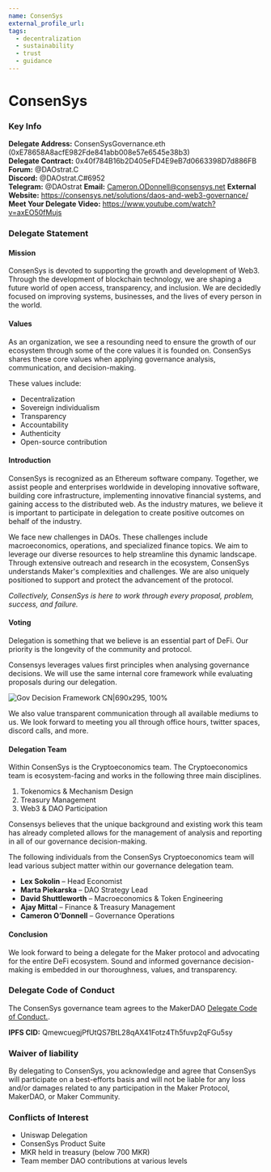 ```yaml
---
name: ConsenSys
external_profile_url:
tags:
  - decentralization	
  - sustainability
  - trust
  - guidance
---
```


# ConsenSys

### Key Info

**Delegate Address:** ConsenSysGovernance.eth (0xE78658A8acfE982Fde841abb008e57e6545e38b3)  
**Delegate Contract:** 0x40f784B16b2D405eFD4E9eB7d0663398D7d886FB
**Forum:** @DAOstrat.C  
**Discord:** @DAOstrat.C#6952  
**Telegram:** @DAOstrat
**Email:** Cameron.ODonnell@consensys.net 
**External Website:** https://consensys.net/solutions/daos-and-web3-governance/  
**Meet Your Delegate Video:** https://www.youtube.com/watch?v=axEO50fMujs  

### Delegate Statement

#### Mission

ConsenSys is devoted to supporting the growth and development of Web3. Through the development of blockchain technology, we are shaping a future world of open access, transparency, and inclusion. We are decidedly focused on improving systems, businesses, and the lives of every person in the world.

#### Values

As an organization, we see a resounding need to ensure the growth of our ecosystem through some of the core values it is founded on. ConsenSys shares these core values when applying governance analysis, communication, and decision-making.

These values include:

* Decentralization
* Sovereign individualism
* Transparency
* Accountability
* Authenticity
* Open-source contribution

#### Introduction

ConsenSys is recognized as an Ethereum software company. Together, we assist people and enterprises worldwide in developing innovative software, building core infrastructure, implementing innovative financial systems, and gaining access to the distributed web. As the industry matures, we believe it is important to participate in delegation to create positive outcomes on behalf of the industry.

We face new challenges in DAOs. These challenges include macroeconomics, operations, and specialized finance topics. We aim to leverage our diverse resources to help streamline this dynamic landscape. Through extensive outreach and research in the ecosystem, ConsenSys understands Maker's complexities and challenges. We are also uniquely positioned to support and protect the advancement of the protocol.

*Collectively, ConsenSys is here to work through every proposal, problem, success, and failure.*

#### Voting

Delegation is something that we believe is an essential part of DeFi. Our priority is the longevity of the community and protocol.

Consensys leverages values first principles when analysing governance decisions. We will use the same internal core framework while evaluating proposals during our delegation.

![Gov Decision Framework CN|690x295, 100%](upload://lujXFvCZfjLTtllLgazcijoEY2c.jpeg)


We also value transparent communication through all available mediums to us. We look forward to meeting you all through office hours, twitter spaces, discord calls, and more.

#### Delegation Team

Within ConsenSys is the Cryptoeconomics team. The Cryptoeconomics team is ecosystem-facing and works in the following three main disciplines.

1. Tokenomics & Mechanism Design
2. Treasury Management
3. Web3 & DAO Participation

Consensys believes that the unique background and existing work this team has already completed allows for the management of analysis and reporting in all of our governance decision-making.

The following individuals from the ConsenSys Cryptoeconomics team will lead various subject matter within our governance delegation team.

* **Lex Sokolin** – Head Economist
* **Marta Piekarska** – DAO Strategy Lead
* **David Shuttleworth** – Macroeconomics & Token Engineering
* **Ajay Mittal** – Finance & Treasury Management
* **Cameron O’Donnell** – Governance Operations

#### Conclusion

We look forward to being a delegate for the Maker protocol and advocating for the entire DeFi ecosystem. Sound and informed governance decision-making is embedded in our thoroughness, values, and transparency.

### Delegate Code of Conduct

The ConsenSys governance team agrees to the MakerDAO [Delegate Code of Conduct.](https://manual.makerdao.com/delegation/for-delegates/delegates-code).

**IPFS CID:** QmewcuegjPfUtQS7BtL28qAX41Fotz4Th5fuvp2qFGu5sy

### Waiver of liability

By delegating to ConsenSys, you acknowledge and agree that ConsenSys will participate on a best-efforts basis and will not be liable for any loss and/or damages related to any participation in the Maker Protocol, MakerDAO, or Maker Community.

### Conflicts of Interest

* Uniswap Delegation
* ConsenSys Product Suite
* MKR held in treasury (below 700 MKR)
* Team member DAO contributions at various levels